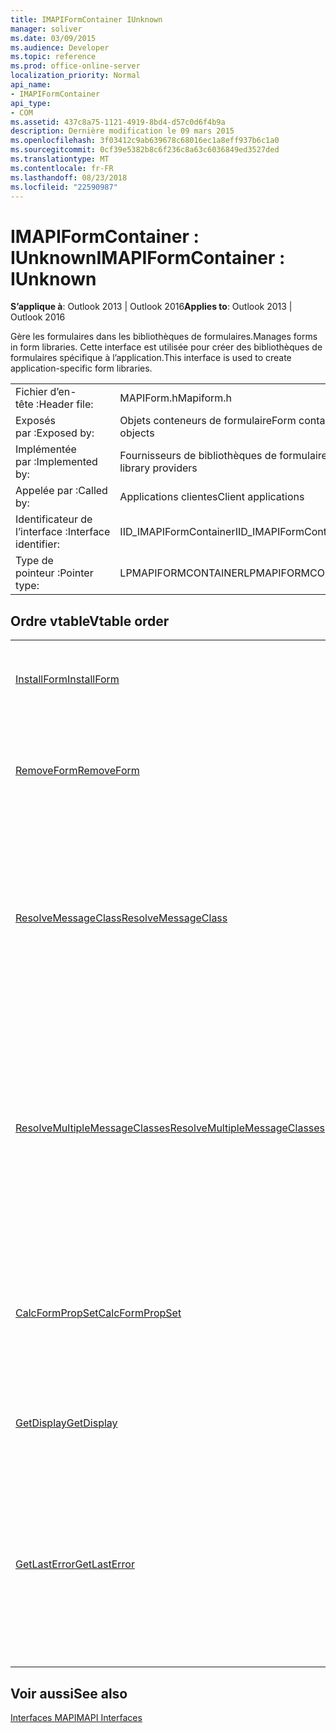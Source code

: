 ```yaml
---
title: IMAPIFormContainer IUnknown
manager: soliver
ms.date: 03/09/2015
ms.audience: Developer
ms.topic: reference
ms.prod: office-online-server
localization_priority: Normal
api_name:
- IMAPIFormContainer
api_type:
- COM
ms.assetid: 437c8a75-1121-4919-8bd4-d57c0d6f4b9a
description: Dernière modification le 09 mars 2015
ms.openlocfilehash: 3f03412c9ab639678c68016ec1a8eff937b6c1a0
ms.sourcegitcommit: 0cf39e5382b8c6f236c8a63c6036849ed3527ded
ms.translationtype: MT
ms.contentlocale: fr-FR
ms.lasthandoff: 08/23/2018
ms.locfileid: "22590987"
---
```

# <a name="imapiformcontainer--iunknown"></a><span data-ttu-id="a5b4b-103">IMAPIFormContainer : IUnknown</span><span class="sxs-lookup"><span data-stu-id="a5b4b-103">IMAPIFormContainer : IUnknown</span></span>

  
  
<span data-ttu-id="a5b4b-104">**S’applique à**: Outlook 2013 | Outlook 2016</span><span class="sxs-lookup"><span data-stu-id="a5b4b-104">**Applies to**: Outlook 2013 | Outlook 2016</span></span> 
  
<span data-ttu-id="a5b4b-105">Gère les formulaires dans les bibliothèques de formulaires.</span><span class="sxs-lookup"><span data-stu-id="a5b4b-105">Manages forms in form libraries.</span></span> <span data-ttu-id="a5b4b-106">Cette interface est utilisée pour créer des bibliothèques de formulaires spécifique à l’application.</span><span class="sxs-lookup"><span data-stu-id="a5b4b-106">This interface is used to create application-specific form libraries.</span></span> 
  
|||
|:-----|:-----|
|<span data-ttu-id="a5b4b-107">Fichier d’en-tête :</span><span class="sxs-lookup"><span data-stu-id="a5b4b-107">Header file:</span></span>  <br/> |<span data-ttu-id="a5b4b-108">MAPIForm.h</span><span class="sxs-lookup"><span data-stu-id="a5b4b-108">Mapiform.h</span></span>  <br/> |
|<span data-ttu-id="a5b4b-109">Exposés par :</span><span class="sxs-lookup"><span data-stu-id="a5b4b-109">Exposed by:</span></span>  <br/> |<span data-ttu-id="a5b4b-110">Objets conteneurs de formulaire</span><span class="sxs-lookup"><span data-stu-id="a5b4b-110">Form container objects</span></span>  <br/> |
|<span data-ttu-id="a5b4b-111">Implémentée par :</span><span class="sxs-lookup"><span data-stu-id="a5b4b-111">Implemented by:</span></span>  <br/> |<span data-ttu-id="a5b4b-112">Fournisseurs de bibliothèques de formulaires</span><span class="sxs-lookup"><span data-stu-id="a5b4b-112">Form library providers</span></span>  <br/> |
|<span data-ttu-id="a5b4b-113">Appelée par :</span><span class="sxs-lookup"><span data-stu-id="a5b4b-113">Called by:</span></span>  <br/> |<span data-ttu-id="a5b4b-114">Applications clientes</span><span class="sxs-lookup"><span data-stu-id="a5b4b-114">Client applications</span></span>  <br/> |
|<span data-ttu-id="a5b4b-115">Identificateur de l’interface :</span><span class="sxs-lookup"><span data-stu-id="a5b4b-115">Interface identifier:</span></span>  <br/> |<span data-ttu-id="a5b4b-116">IID_IMAPIFormContainer</span><span class="sxs-lookup"><span data-stu-id="a5b4b-116">IID_IMAPIFormContainer</span></span>  <br/> |
|<span data-ttu-id="a5b4b-117">Type de pointeur :</span><span class="sxs-lookup"><span data-stu-id="a5b4b-117">Pointer type:</span></span>  <br/> |<span data-ttu-id="a5b4b-118">LPMAPIFORMCONTAINER</span><span class="sxs-lookup"><span data-stu-id="a5b4b-118">LPMAPIFORMCONTAINER</span></span>  <br/> |
   
## <a name="vtable-order"></a><span data-ttu-id="a5b4b-119">Ordre vtable</span><span class="sxs-lookup"><span data-stu-id="a5b4b-119">Vtable order</span></span>

|||
|:-----|:-----|
|[<span data-ttu-id="a5b4b-120">InstallForm</span><span class="sxs-lookup"><span data-stu-id="a5b4b-120">InstallForm</span></span>](imapiformcontainer-installform.md) <br/> |<span data-ttu-id="a5b4b-121">Installe un formulaire dans un conteneur de formulaire.</span><span class="sxs-lookup"><span data-stu-id="a5b4b-121">Installs a form into a form container.</span></span>  <br/> |
|[<span data-ttu-id="a5b4b-122">RemoveForm</span><span class="sxs-lookup"><span data-stu-id="a5b4b-122">RemoveForm</span></span>](imapiformcontainer-removeform.md) <br/> |<span data-ttu-id="a5b4b-123">Supprime un formulaire particulier à partir d’un conteneur de formulaire.</span><span class="sxs-lookup"><span data-stu-id="a5b4b-123">Removes a particular form from a form container.</span></span>  <br/> |
|[<span data-ttu-id="a5b4b-124">ResolveMessageClass</span><span class="sxs-lookup"><span data-stu-id="a5b4b-124">ResolveMessageClass</span></span>](imapiformcontainer-resolvemessageclass.md) <br/> |<span data-ttu-id="a5b4b-125">Résout une classe de message à sa forme dans un conteneur de formulaire et renvoie un objet d’informations de formulaire pour ce formulaire.</span><span class="sxs-lookup"><span data-stu-id="a5b4b-125">Resolves a message class to its form in a form container and returns a form information object for that form.</span></span>  <br/> |
|[<span data-ttu-id="a5b4b-126">ResolveMultipleMessageClasses</span><span class="sxs-lookup"><span data-stu-id="a5b4b-126">ResolveMultipleMessageClasses</span></span>](imapiformcontainer-resolvemultiplemessageclasses.md) <br/> |<span data-ttu-id="a5b4b-127">Résout un groupe de classes de message à leurs formulaires dans un conteneur de formulaire et renvoie un tableau de formulaire objets des informations pour les formulaires.</span><span class="sxs-lookup"><span data-stu-id="a5b4b-127">Resolves a group of message classes to their forms in a form container and returns an array of form information objects for those forms.</span></span>  <br/> |
|[<span data-ttu-id="a5b4b-128">CalcFormPropSet</span><span class="sxs-lookup"><span data-stu-id="a5b4b-128">CalcFormPropSet</span></span>](imapiformcontainer-calcformpropset.md) <br/> |<span data-ttu-id="a5b4b-129">Renvoie un tableau de propriétés utilisées par tous les formulaires installés dans un conteneur de formulaire.</span><span class="sxs-lookup"><span data-stu-id="a5b4b-129">Returns an array of the properties used by all forms installed in a form container.</span></span>  <br/> |
|[<span data-ttu-id="a5b4b-130">GetDisplay</span><span class="sxs-lookup"><span data-stu-id="a5b4b-130">GetDisplay</span></span>](imapiformcontainer-getdisplay.md) <br/> |<span data-ttu-id="a5b4b-131">Renvoie le nom complet d’un conteneur de formulaire.</span><span class="sxs-lookup"><span data-stu-id="a5b4b-131">Returns the display name of a form container.</span></span>  <br/> |
|[<span data-ttu-id="a5b4b-132">GetLastError</span><span class="sxs-lookup"><span data-stu-id="a5b4b-132">GetLastError</span></span>](imapiformcontainer-getlasterror.md) <br/> |<span data-ttu-id="a5b4b-133">Retourne une structure [MAPIERROR](mapierror.md) contenant des informations sur l’erreur précédente à l’objet conteneur de formulaire en cours.</span><span class="sxs-lookup"><span data-stu-id="a5b4b-133">Returns a [MAPIERROR](mapierror.md) structure containing information about the previous error occurring to the form container object.</span></span>  <br/> |
   
## <a name="see-also"></a><span data-ttu-id="a5b4b-134">Voir aussi</span><span class="sxs-lookup"><span data-stu-id="a5b4b-134">See also</span></span>



[<span data-ttu-id="a5b4b-135">Interfaces MAPI</span><span class="sxs-lookup"><span data-stu-id="a5b4b-135">MAPI Interfaces</span></span>](mapi-interfaces.md)

